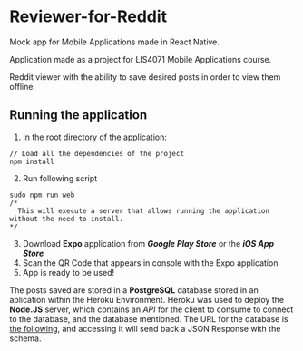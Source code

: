 # Reviewer-for-Reddit
Mock app for Mobile Applications made in React Native.

Application made as a project for LIS4071 Mobile Applications course.

Reddit viewer with the ability to save desired posts in order to view them offline.

## Running the application
1. In the root directory of the application:
```
// Load all the dependencies of the project
npm install
```
2. Run following script
```
sudo npm run web
/*
  This will execute a server that allows running the application without the need to install.
*/
```
3. Download **Expo** application from ***Google Play Store*** or the ***iOS App Store***
4. Scan the QR Code that appears in console with the Expo application
5. App is ready to be used!

The posts saved are stored in a **PostgreSQL** database stored in an aplication within the Heroku Environment.
Heroku was used to deploy the **Node.JS** server, which contains an *API* for the client to consume to connect to the database, and the database mentioned.
The URL for the database is [the following](https://reviewer-database.herokuapp.com), and accessing it will send back a JSON Response with the schema.
